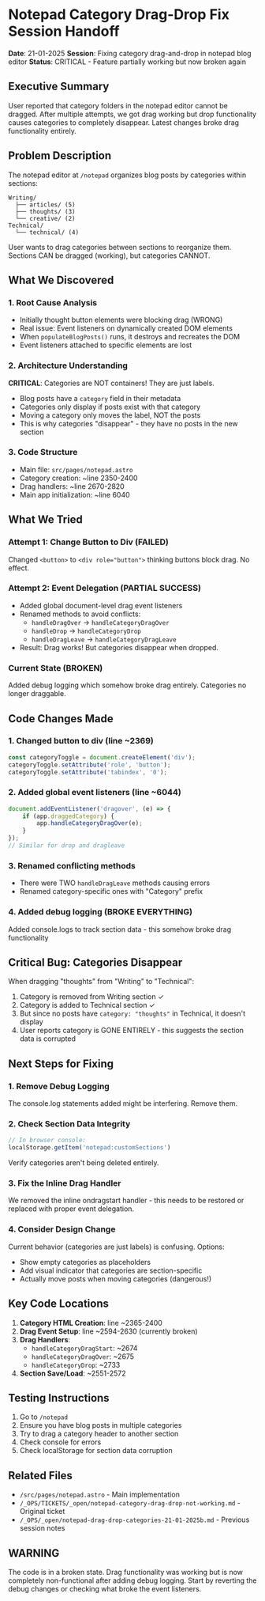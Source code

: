 # Notepad Category Drag-Drop Fix Session Handoff

**Date**: 21-01-2025
**Session**: Fixing category drag-and-drop in notepad blog editor
**Status**: CRITICAL - Feature partially working but now broken again

## Executive Summary

User reported that category folders in the notepad editor cannot be dragged. After multiple attempts, we got drag working but drop functionality causes categories to completely disappear. Latest changes broke drag functionality entirely.

## Problem Description

The notepad editor at `/notepad` organizes blog posts by categories within sections:
```
Writing/
  ├── articles/ (5)
  ├── thoughts/ (3)
  └── creative/ (2)
Technical/
  └── technical/ (4)
```

User wants to drag categories between sections to reorganize them. Sections CAN be dragged (working), but categories CANNOT.

## What We Discovered

### 1. Root Cause Analysis
- Initially thought button elements were blocking drag (WRONG)
- Real issue: Event listeners on dynamically created DOM elements
- When `populateBlogPosts()` runs, it destroys and recreates the DOM
- Event listeners attached to specific elements are lost

### 2. Architecture Understanding
**CRITICAL**: Categories are NOT containers! They are just labels.
- Blog posts have a `category` field in their metadata
- Categories only display if posts exist with that category
- Moving a category only moves the label, NOT the posts
- This is why categories "disappear" - they have no posts in the new section

### 3. Code Structure
- Main file: `src/pages/notepad.astro`
- Category creation: ~line 2350-2400
- Drag handlers: ~line 2670-2820
- Main app initialization: ~line 6040

## What We Tried

### Attempt 1: Change Button to Div (FAILED)
Changed `<button>` to `<div role="button">` thinking buttons block drag. No effect.

### Attempt 2: Event Delegation (PARTIAL SUCCESS)
- Added global document-level drag event listeners
- Renamed methods to avoid conflicts:
  - `handleDragOver` → `handleCategoryDragOver`
  - `handleDrop` → `handleCategoryDrop`
  - `handleDragLeave` → `handleCategoryDragLeave`
- Result: Drag works! But categories disappear when dropped.

### Current State (BROKEN)
Added debug logging which somehow broke drag entirely. Categories no longer draggable.

## Code Changes Made

### 1. Changed button to div (line ~2369)
```javascript
const categoryToggle = document.createElement('div');
categoryToggle.setAttribute('role', 'button');
categoryToggle.setAttribute('tabindex', '0');
```

### 2. Added global event listeners (line ~6044)
```javascript
document.addEventListener('dragover', (e) => {
    if (app.draggedCategory) {
        app.handleCategoryDragOver(e);
    }
});
// Similar for drop and dragleave
```

### 3. Renamed conflicting methods
- There were TWO `handleDragLeave` methods causing errors
- Renamed category-specific ones with "Category" prefix

### 4. Added debug logging (BROKE EVERYTHING)
Added console.logs to track section data - this somehow broke drag functionality

## Critical Bug: Categories Disappear

When dragging "thoughts" from "Writing" to "Technical":
1. Category is removed from Writing section ✓
2. Category is added to Technical section ✓
3. But since no posts have `category: "thoughts"` in Technical, it doesn't display
4. User reports category is GONE ENTIRELY - this suggests the section data is corrupted

## Next Steps for Fixing

### 1. Remove Debug Logging
The console.log statements added might be interfering. Remove them.

### 2. Check Section Data Integrity
```javascript
// In browser console:
localStorage.getItem('notepad:customSections')
```
Verify categories aren't being deleted entirely.

### 3. Fix the Inline Drag Handler
We removed the inline ondragstart handler - this needs to be restored or replaced with proper event delegation.

### 4. Consider Design Change
Current behavior (categories are just labels) is confusing. Options:
- Show empty categories as placeholders
- Add visual indicator that categories are section-specific
- Actually move posts when moving categories (dangerous!)

## Key Code Locations

1. **Category HTML Creation**: line ~2365-2400
2. **Drag Event Setup**: line ~2594-2630 (currently broken)
3. **Drag Handlers**: 
   - `handleCategoryDragStart`: ~2674
   - `handleCategoryDragOver`: ~2675
   - `handleCategoryDrop`: ~2733
4. **Section Save/Load**: ~2551-2572

## Testing Instructions

1. Go to `/notepad`
2. Ensure you have blog posts in multiple categories
3. Try to drag a category header to another section
4. Check console for errors
5. Check localStorage for section data corruption

## Related Files

- `/src/pages/notepad.astro` - Main implementation
- `/_OPS/TICKETS/_open/notepad-category-drag-drop-not-working.md` - Original ticket
- `/_OPS/_open/notepad-drag-drop-categories-21-01-2025b.md` - Previous session notes

## WARNING

The code is in a broken state. Drag functionality was working but is now completely non-functional after adding debug logging. Start by reverting the debug changes or checking what broke the event listeners.
